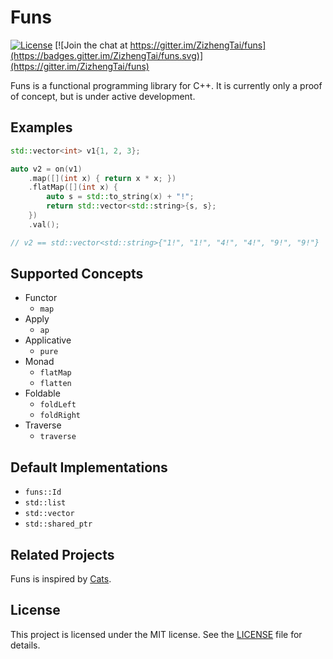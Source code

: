 # Funs

[![License](https://img.shields.io/badge/license-MIT-blue.svg)](./LICENSE)
[![Join the chat at https://gitter.im/ZizhengTai/funs](https://badges.gitter.im/ZizhengTai/funs.svg)](https://gitter.im/ZizhengTai/funs)

Funs is a functional programming library for C++. It is currently only a proof of concept, but is under active development.

## Examples

```cpp
std::vector<int> v1{1, 2, 3};

auto v2 = on(v1)
    .map([](int x) { return x * x; })
    .flatMap([](int x) {
        auto s = std::to_string(x) + "!";
        return std::vector<std::string>{s, s};
    })
    .val();

// v2 == std::vector<std::string>{"1!", "1!", "4!", "4!", "9!", "9!"}
```

## Supported Concepts

* Functor
    * `map`
* Apply
    * `ap`
* Applicative
    * `pure`
* Monad
    * `flatMap`
    * `flatten`
* Foldable
    * `foldLeft`
    * `foldRight`
* Traverse
    * `traverse`

## Default Implementations

* `funs::Id`
* `std::list`
* `std::vector`
* `std::shared_ptr`

## Related Projects

Funs is inspired by [Cats](https://github.com/typelevel/cats).

## License

This project is licensed under the MIT license. See the [LICENSE](./LICENSE) file for details.
